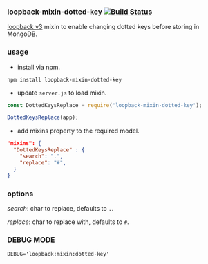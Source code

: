 ### loopback-mixin-dotted-key [![Build Status](https://travis-ci.com/MohammedEssehemy/loopback-mixin-dotted-key.svg?branch=master)](https://travis-ci.com/MohammedEssehemy/loopback-mixin-dotted-key)

[loopback v3](https://loopback.io/) mixin to enable changing dotted keys before storing in MongoDB.

### usage ###

* install via npm.

```shell
npm install loopback-mixin-dotted-key
```

* update `server.js` to load mixin.

```javascript
const DottedKeysReplace = require('loopback-mixin-dotted-key');

DottedKeysReplace(app);
```

* add mixins property to the required model.

```json
"mixins": {
  "DottedKeysReplace" : {
    "search": ".",
    "replace": "#",
  }
}
```

### options ###

_search_: char to replace, defaults to `.`.

_replace_: char to replace with, defaults to `#`.

### DEBUG MODE ###

```
DEBUG='loopback:mixin:dotted-key'
```
